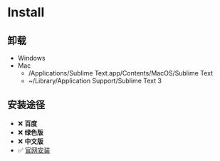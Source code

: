 # Install

## 卸载
- Windows
- Mac
    - /Applications/Sublime Text.app/Contents/MacOS/Sublime Text
    - ~/Library/Application Support/Sublime Text 3


## 安装途径
- ❌ **百度**
- ❌ **绿色版**
- ❌ **中文版**
- ✅ [官网安装][Home]






[Home]: http://www.sublimetext.com